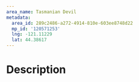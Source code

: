 ```yaml
---
area_name: Tasmanian Devil
metadata:
  area_id: 289c2486-a272-4914-810e-603ee8748d22
  mp_id: '120571253'
  lng: -121.11229
  lat: 44.38617
---
```

# Description
